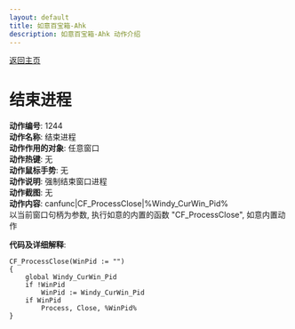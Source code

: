 ```yaml
---
layout: default
title: 如意百宝箱-Ahk
description: 如意百宝箱-Ahk 动作介绍
---
```

<link rel="stylesheet" href="../Actions/css/atom-one-light.min.css">
<script src="../Actions/js/highlight.min.js"></script>
<script>hljs.highlightAll();</script>

[返回主页](../index.md)

# [](#header-2) 结束进程

**动作编号**: 1244  
**动作名称**: 结束进程  
**动作作用的对象**: 任意窗口  
**动作热键**: 无  
**动作鼠标手势**: 无  
**动作说明**: 强制结束窗口进程  
**动作截图**: 无  
**动作内容**: canfunc|CF_ProcessClose|%Windy_CurWin_Pid%  
以当前窗口句柄为参数, 执行如意的内置的函数 "CF_ProcessClose", 如意内置动作  

**代码及详细解释**:  
```Autohotkey
CF_ProcessClose(WinPid := "")
{
	global Windy_CurWin_Pid
	if !WinPid
		WinPid := Windy_CurWin_Pid
	if WinPid
		Process, Close, %WinPid%
}
```